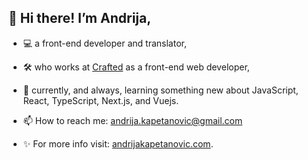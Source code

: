 ## 👋 Hi there! I’m Andrija,

- :computer: a front-end developer and translator,
- :hammer_and_wrench: who works at [Crafted](https://craftedup.com/) as a front-end web developer,
- 🌱 currently, and always, learning something new about JavaScript, React, TypeScript, Next.js, and Vuejs.

- 📫 How to reach me: andrija.kapetanovic@gmail.com
- ✨ For more info visit: [andrijakapetanovic.com](https://www.andrijakapetanovic.com/).

<!---
akapetano/akapetano is a ✨ special ✨ repository because its `README.md` (this file) appears on your GitHub profile.
You can click the Preview link to take a look at your changes.
--->
